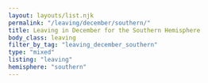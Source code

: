 ```yaml
---
layout: layouts/list.njk
permalink: "/leaving/december/southern/"
title: Leaving in December for the Southern Hemisphere
body_class: leaving
filter_by_tag: "leaving_december_southern"
type: "mixed"
listing: "leaving"
hemisphere: "southern"
---
```

